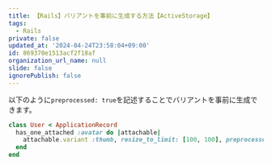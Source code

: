 ```yaml
---
title: 【Rails】バリアントを事前に生成する方法【ActiveStorage】
tags:
  - Rails
private: false
updated_at: '2024-04-24T23:58:04+09:00'
id: 869370e1513acf2f18af
organization_url_name: null
slide: false
ignorePublish: false
---
```

以下のように`preprocessed: true`を記述することでバリアントを事前に生成できます。

```rb:app/models/user.rb
class User < ApplicationRecord
  has_one_attached :avatar do |attachable|
    attachable.variant :thumb, resize_to_limit: [100, 100], preprocessed: true
  end
end

```
